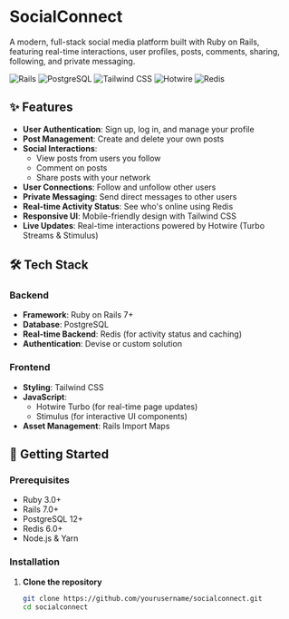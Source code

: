 # SocialConnect

A modern, full-stack social media platform built with Ruby on Rails, featuring real-time interactions, user profiles, posts, comments, sharing, following, and private messaging.

![Rails](https://img.shields.io/badge/Rails-7.0%2B-red?logo=ruby-on-rails)
![PostgreSQL](https://img.shields.io/badge/PostgreSQL-12%2B-blue?logo=postgresql)
![Tailwind CSS](https://img.shields.io/badge/Tailwind_CSS-3.0%2B-teal?logo=tailwind-css)
![Hotwire](https://img.shields.io/badge/Hotwire-Stimulus%20%2B%20Turbo-orange?logo=hotwire)
![Redis](https://img.shields.io/badge/Redis-6.0%2B-red?logo=redis)

## ✨ Features

- **User Authentication**: Sign up, log in, and manage your profile
- **Post Management**: Create and delete your own posts
- **Social Interactions**:
  - View posts from users you follow
  - Comment on posts
  - Share posts with your network
- **User Connections**: Follow and unfollow other users
- **Private Messaging**: Send direct messages to other users
- **Real-time Activity Status**: See who's online using Redis
- **Responsive UI**: Mobile-friendly design with Tailwind CSS
- **Live Updates**: Real-time interactions powered by Hotwire (Turbo Streams & Stimulus)

## 🛠️ Tech Stack

### Backend
- **Framework**: Ruby on Rails 7+
- **Database**: PostgreSQL
- **Real-time Backend**: Redis (for activity status and caching)
- **Authentication**: Devise or custom solution

### Frontend
- **Styling**: Tailwind CSS
- **JavaScript**: 
  - Hotwire Turbo (for real-time page updates)
  - Stimulus (for interactive UI components)
- **Asset Management**: Rails Import Maps

## 🚀 Getting Started

### Prerequisites
- Ruby 3.0+
- Rails 7.0+
- PostgreSQL 12+
- Redis 6.0+
- Node.js & Yarn

### Installation

1. **Clone the repository**
   ```bash
   git clone https://github.com/yourusername/socialconnect.git
   cd socialconnect
